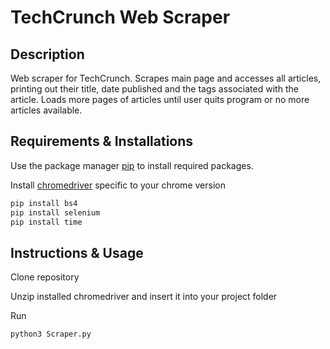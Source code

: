 
# **TechCrunch Web Scraper**

## **Description**

Web scraper for TechCrunch. Scrapes main page and accesses all articles, printing out their title, date published and the tags associated with the article. Loads more pages of articles until user quits program or no more articles available.

## **Requirements & Installations**

Use the package manager [pip](https://pip.pypa.io/en/stable/) to install required packages.

Install [chromedriver](https://chromedriver.chromium.org/downloads) specific to your chrome version

```python
pip install bs4
pip install selenium
pip install time
```

## **Instructions & Usage**

Clone repository

Unzip installed chromedriver and insert it into your project folder

Run

```python
python3 Scraper.py
```

```python

```
